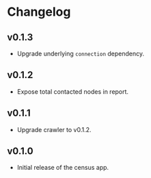 # Changelog

## v0.1.3

* Upgrade underlying `connection` dependency.

## v0.1.2

* Expose total contacted nodes in report.

## v0.1.1

* Upgrade crawler to v0.1.2.

## v0.1.0

* Initial release of the census app.
